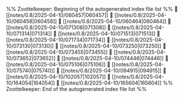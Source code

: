 %% Zoottelkeeper: Beginning of the autogenerated index file list  %%
📄 [[notes/0.8/2025-04-10/060457|060457]]
📄 [[notes/0.8/2025-04-10/060458|060458]]
📄 [[notes/0.8/2025-04-10/060464|060464]]
📄 [[notes/0.8/2025-04-10/071308|071308]]
📄 [[notes/0.8/2025-04-10/071314|071314]]
📄 [[notes/0.8/2025-04-10/071513|071513]]
📄 [[notes/0.8/2025-04-10/071734|071734]]
📄 [[notes/0.8/2025-04-10/073130|073130]]
📄 [[notes/0.8/2025-04-10/073250|073250]]
📄 [[notes/0.8/2025-04-10/073455|073455]]
📄 [[notes/0.8/2025-04-10/073652|073652]]
📄 [[notes/0.8/2025-04-10/074446|074446]]
📄 [[notes/0.8/2025-04-10/075106|075106]]
📄 [[notes/0.8/2025-04-10/075740|075740]]
📄 [[notes/0.8/2025-04-10/094915|094915]]
📄 [[notes/0.8/2025-04-10/102057|102057]]
📄 [[notes/0.8/2025-04-10/164054|164054]]
📄 [[notes/0.8/2025-04-10/165604|165604]]
%% Zoottelkeeper: End of the autogenerated index file list  %%
